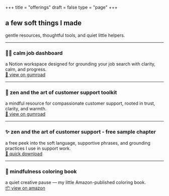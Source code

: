 +++
title = "offerings"
draft = false
type = "page"
+++

## a few soft things I made

gentle resources, thoughtful tools, and quiet little helpers.

---

### 🧘‍♀️ calm job dashboard  
a Notion workspace designed for grounding your job search with clarity, calm, and progress.  
[🌿 view on gumroad](https://steadyspace.gumroad.com/l/calmjobdashboard)

---

### 💬 zen and the art of customer support toolkit 
a mindful resource for compassionate customer support, rooted in trust, clarity, and warmth.  
[🌿 view on gumroad](https://steadyspace.gumroad.com/l/zensupport)

---

### ✨ zen and the art of customer support - free sample chapter
a free peek into the soft language, supportive phrases, and grounding practices I use in support work.  
[🌿 quick download](https://gum.new/gum/cmawrui6z000x03l1bmekfw6i)

---

### 🎨 mindfulness coloring book  
a quiet creative pause — my little Amazon-published coloring book.  
[📦 view on amazon](https://a.co/d/gyfYdS7)
